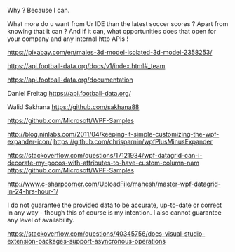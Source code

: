 

Why ? Because I can.

What more do u want from Ur IDE than the latest soccer scores ? Apart from knowing that it can ? And if it can, what opportunities does that open for your company and any internal http APIs  ! 

https://pixabay.com/en/males-3d-model-isolated-3d-model-2358253/


https://api.football-data.org/docs/v1/index.html#_team

https://api.football-data.org/documentation

Daniel Freitag https://api.football-data.org/

Walid Sakhana https://github.com/sakhana88

https://github.com/Microsoft/WPF-Samples








http://blog.ninlabs.com/2011/04/keeping-it-simple-customizing-the-wpf-expander-icon/
https://github.com/chrisparnin/wpfPlusMinusExpander







https://stackoverflow.com/questions/17121934/wpf-datagrid-can-i-decorate-my-pocos-with-attributes-to-have-custom-column-nam
https://github.com/Microsoft/WPF-Samples









http://www.c-sharpcorner.com/UploadFile/mahesh/master-wpf-datagrid-in-24-hrs-hour-1/




I do not guarantee the provided data to be accurate, up-to-date or correct in any way - though this of course is my intention. I also cannot guarantee any level of availability.



https://stackoverflow.com/questions/40345756/does-visual-studio-extension-packages-support-asyncronous-operations